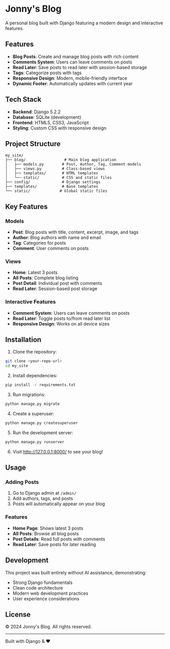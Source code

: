 # Jonny's Blog

A personal blog built with Django featuring a modern design and interactive features.

## Features

- **Blog Posts**: Create and manage blog posts with rich content
- **Comments System**: Users can leave comments on posts
- **Read Later**: Save posts to read later with session-based storage
- **Tags**: Categorize posts with tags
- **Responsive Design**: Modern, mobile-friendly interface
- **Dynamic Footer**: Automatically updates with current year

## Tech Stack

- **Backend**: Django 5.2.2
- **Database**: SQLite (development)
- **Frontend**: HTML5, CSS3, JavaScript
- **Styling**: Custom CSS with responsive design

## Project Structure

```
my_site/
├── blog/                 # Main blog application
│   ├── models.py        # Post, Author, Tag, Comment models
│   ├── views.py         # Class-based views
│   ├── templates/       # HTML templates
│   └── static/          # CSS and static files
├── config/              # Django settings
├── templates/           # Base templates
└── static/             # Global static files
```

## Key Features

### Models
- **Post**: Blog posts with title, content, excerpt, image, and tags
- **Author**: Blog authors with name and email
- **Tag**: Categories for posts
- **Comment**: User comments on posts

### Views
- **Home**: Latest 3 posts
- **All Posts**: Complete blog listing
- **Post Detail**: Individual post with comments
- **Read Later**: Session-based post storage

### Interactive Features
- **Comment System**: Users can leave comments on posts
- **Read Later**: Toggle posts to/from read later list
- **Responsive Design**: Works on all device sizes

## Installation

1. Clone the repository:
```bash
git clone <your-repo-url>
cd my_site
```

2. Install dependencies:
```bash
pip install -r requirements.txt
```

3. Run migrations:
```bash
python manage.py migrate
```

4. Create a superuser:
```bash
python manage.py createsuperuser
```

5. Run the development server:
```bash
python manage.py runserver
```

6. Visit http://127.0.0.1:8000/ to see your blog!

## Usage

### Adding Posts
1. Go to Django admin at `/admin/`
2. Add authors, tags, and posts
3. Posts will automatically appear on your blog

### Features
- **Home Page**: Shows latest 3 posts
- **All Posts**: Browse all blog posts
- **Post Details**: Read full posts with comments
- **Read Later**: Save posts for later reading

## Development

This project was built entirely without AI assistance, demonstrating:
- Strong Django fundamentals
- Clean code architecture
- Modern web development practices
- User experience considerations

## License

© 2024 Jonny's Blog. All rights reserved.

---

Built with Django & ❤️ 